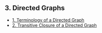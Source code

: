 ## 3. Directed Graphs 

- [1. Terminology of a Directed Graph](1__Terminology_of_a_Directed_Graph/readme.md) 
- [2. Transitive Closure of a Directed Graph](2__Transitive_Closure_of_a_Directed_Graph/readme.md) 

